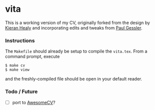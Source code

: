 # vita

This is a working version of my CV, originally forked from the design by [Kieran Healy](http://kieranhealy.org/) and incorporating edits and tweaks from [Paul Gessler](https://www.github.com/pdgessler).

### Instructions

The `Makefile` should already be setup to compile the `vita.tex`. From a command prompt, execute

    $ make cv
    $ make view

and the freshly-compiled file should be open in your default reader.


### Todo / Future

- [ ] port to [AwesomeCV](https://github.com/posquit0/Awesome-CV)?